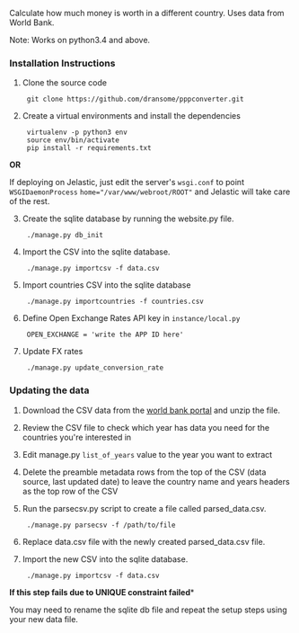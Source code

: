 Calculate how much money is worth in a different country. Uses data from World
Bank.

Note: Works on python3.4 and above.

### Installation Instructions
1. Clone the source code

        git clone https://github.com/dransome/pppconverter.git

2. Create a virtual environments and install the dependencies

        virtualenv -p python3 env
        source env/bin/activate
        pip install -r requirements.txt
        
**OR**

If deploying on Jelastic, just edit the server's `wsgi.conf` to point `WSGIDaemonProcess` `home="/var/www/webroot/ROOT"` and Jelastic will take care of the rest.
        

3. Create the sqlite database by running the website.py file.

        ./manage.py db_init

4. Import the CSV into the sqlite database.

        ./manage.py importcsv -f data.csv

5. Import countries CSV into the sqlite database

        ./manage.py importcountries -f countries.csv
        
6. Define Open Exchange Rates API key in `instance/local.py`

        OPEN_EXCHANGE = 'write the APP ID here'
        
7. Update FX rates       

        ./manage.py update_conversion_rate


### Updating the data
1. Download the CSV data from the [world bank portal][wb] and unzip the file.

2. Review the CSV file to check which year has data you need for the countries you're interested in

3. Edit manage.py `list_of_years` value to the year you want to extract

4. Delete the preamble metadata rows from the top of the CSV (data source, last updated date) to leave the country name and years headers as the top row of the CSV

5. Run the parsecsv.py script to create a file called parsed\_data.csv.

        ./manage.py parsecsv -f /path/to/file

6. Replace data.csv file with the newly created parsed\_data.csv file.

7. Import the new CSV into the sqlite database.

        ./manage.py importcsv -f data.csv

**If this step fails due to UNIQUE constraint failed***

You may need to rename the sqlite db file and repeat the setup steps using your new data file.


[wb]: http://data.worldbank.org/indicator/PA.NUS.PPP
